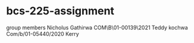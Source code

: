 # bcs-225-assignment
group members
Nicholus Gathirwa COM\B\01-00139\2021
Teddy kochwa Com/b/01-05440/2020
Kerry
